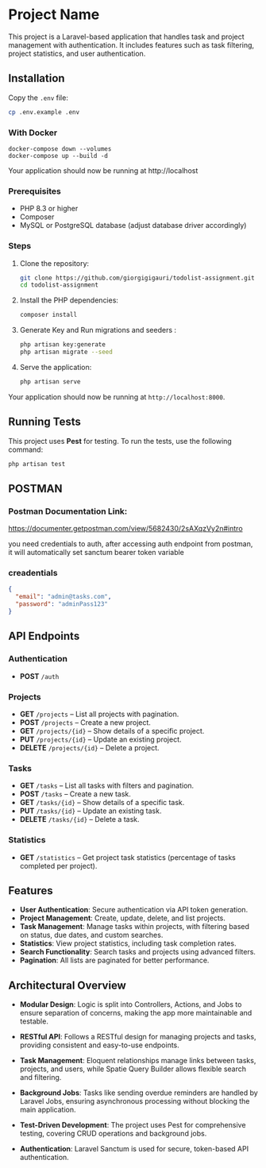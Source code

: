 # Project Name

This project is a Laravel-based application that handles task and project management with authentication. It includes features such as task filtering, project statistics, and user authentication.

## Installation

Copy the `.env` file:
```bash
cp .env.example .env
```
### With Docker
```
docker-compose down --volumes
docker-compose up --build -d
```
Your application should now be running at http://localhost


### Prerequisites

- PHP 8.3 or higher
- Composer
- MySQL or PostgreSQL database (adjust database driver accordingly)


### Steps

1. Clone the repository:

    ```bash
    git clone https://github.com/giorgigigauri/todolist-assignment.git
    cd todolist-assignment
    ```

2. Install the PHP dependencies:

    ```bash
    composer install
    ```

4. Generate Key and Run migrations and seeders :

    ```bash
    php artisan key:generate
    php artisan migrate --seed
    ```

7. Serve the application:

    ```bash
    php artisan serve
    ```

Your application should now be running at `http://localhost:8000`.

## Running Tests

This project uses **Pest** for testing. To run the tests, use the following command:

```bash
php artisan test
```


## POSTMAN
### Postman Documentation Link:
https://documenter.getpostman.com/view/5682430/2sAXqzVy2n#intro

you need credentials to auth, after accessing auth endpoint from postman, it will automatically set sanctum bearer token variable

### creadentials
```json
{
  "email": "admin@tasks.com",
  "password": "adminPass123"
}
```
## API Endpoints

### Authentication

- **POST** `/auth`

### Projects

- **GET** `/projects` – List all projects with pagination.
- **POST** `/projects` – Create a new project.
- **GET** `/projects/{id}` – Show details of a specific project.
- **PUT** `/projects/{id}` – Update an existing project.
- **DELETE** `/projects/{id}` – Delete a project.

### Tasks

- **GET** `/tasks` – List all tasks with filters and pagination.
- **POST** `/tasks` – Create a new task.
- **GET** `/tasks/{id}` – Show details of a specific task.
- **PUT** `/tasks/{id}` – Update an existing task.
- **DELETE** `/tasks/{id}` – Delete a task.

### Statistics

- **GET** `/statistics` – Get project task statistics (percentage of tasks completed per project).


## Features

- **User Authentication**: Secure authentication via API token generation.
- **Project Management**: Create, update, delete, and list projects.
- **Task Management**: Manage tasks within projects, with filtering based on status, due dates, and custom searches.
- **Statistics**: View project statistics, including task completion rates.
- **Search Functionality**: Search tasks and projects using advanced filters.
- **Pagination**: All lists are paginated for better performance.

## Architectural Overview

- **Modular Design**: Logic is split into Controllers, Actions, and Jobs to ensure separation of concerns, making the app more maintainable and testable.

- **RESTful API**: Follows a RESTful design for managing projects and tasks, providing consistent and easy-to-use endpoints.

- **Task Management**: Eloquent relationships manage links between tasks, projects, and users, while Spatie Query Builder allows flexible search and filtering.

- **Background Jobs**: Tasks like sending overdue reminders are handled by Laravel Jobs, ensuring asynchronous processing without blocking the main application.

- **Test-Driven Development**: The project uses Pest for comprehensive testing, covering CRUD operations and background jobs.

- **Authentication**: Laravel Sanctum is used for secure, token-based API authentication.
